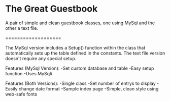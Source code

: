 The Great Guestbook
===================

A pair of simple and clean guestbook classes, one using MySql and the other a text file.

===================

The MySql version includes a Setup() function within the class that automatically sets up the table defined in the constants.
The text file version doesn't require any special setup.

Features (MySql Version):
-Set custom database and table
-Easy setup function
-Uses MySqli

Features (Both Versions):
-Single class
-Set number of entrys to display
-Easily change date format
-Sample index page
-Simple, clean style using web-safe fonts